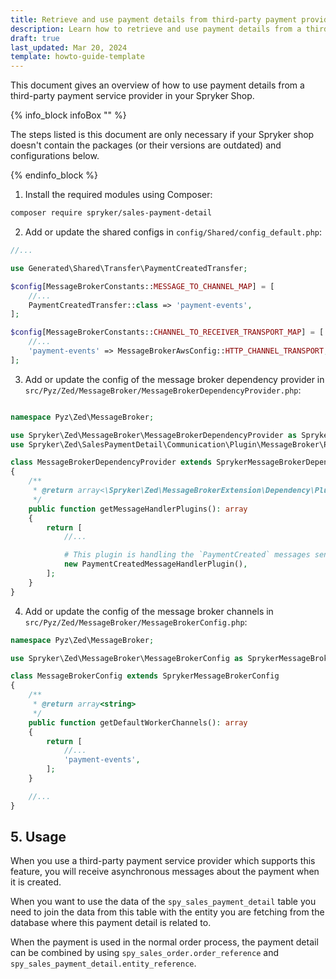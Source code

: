 ```yaml
---
title: Retrieve and use payment details from third-party payment providers
description: Learn how to retrieve and use payment details from a third-party payment service providers
draft: true
last_updated: Mar 20, 2024
template: howto-guide-template
---
```


This document gives an overview of how to use payment details from a third-party payment service provider in your Spryker Shop.

{% info_block infoBox "" %}

The steps listed is this document are only necessary if your Spryker shop doesn't contain the packages (or their versions are outdated) and configurations below.

{% endinfo_block %}


1. Install the required modules using Composer:

```bash
composer require spryker/sales-payment-detail
```

2. Add or update the shared configs in `config/Shared/config_default.php`:

```php
//...

use Generated\Shared\Transfer\PaymentCreatedTransfer;

$config[MessageBrokerConstants::MESSAGE_TO_CHANNEL_MAP] = [
    //...
    PaymentCreatedTransfer::class => 'payment-events',
];

$config[MessageBrokerConstants::CHANNEL_TO_RECEIVER_TRANSPORT_MAP] = [
    //...
    'payment-events' => MessageBrokerAwsConfig::HTTP_CHANNEL_TRANSPORT,
];

```

3. Add or update the config of the message broker dependency provider in `src/Pyz/Zed/MessageBroker/MessageBrokerDependencyProvider.php`:

```php

namespace Pyz\Zed\MessageBroker;

use Spryker\Zed\MessageBroker\MessageBrokerDependencyProvider as SprykerMessageBrokerDependencyProvider;
use Spryker\Zed\SalesPaymentDetail\Communication\Plugin\MessageBroker\PaymentCreatedMessageHandlerPlugin;

class MessageBrokerDependencyProvider extends SprykerMessageBrokerDependencyProvider
{
    /**
     * @return array<\Spryker\Zed\MessageBrokerExtension\Dependency\Plugin\MessageHandlerPluginInterface>
     */
    public function getMessageHandlerPlugins(): array
    {
        return [
            //...

            # This plugin is handling the `PaymentCreated` messages sent from any Payment App that supports this feature.
            new PaymentCreatedMessageHandlerPlugin(),
        ];
    }
}

```

4. Add or update the config of the message broker channels in `src/Pyz/Zed/MessageBroker/MessageBrokerConfig.php`:

```php
namespace Pyz\Zed\MessageBroker;

use Spryker\Zed\MessageBroker\MessageBrokerConfig as SprykerMessageBrokerConfig;

class MessageBrokerConfig extends SprykerMessageBrokerConfig
{
    /**
     * @return array<string>
     */
    public function getDefaultWorkerChannels(): array
    {
        return [
            //...
            'payment-events',
        ];
    }

    //...
}
```

## 5. Usage

When you use a third-party payment service provider which supports this feature, you will receive asynchronous messages about the payment when it is created. 

When you want to use the data of the `spy_sales_payment_detail` table you need to join the data from this table with the entity you are fetching from the database where this payment detail is related to.

When the payment is used in the normal order process, the payment detail can be combined by using `spy_sales_order.order_reference` and `spy_sales_payment_detail.entity_reference`.
